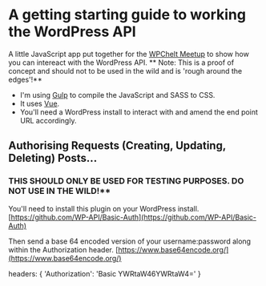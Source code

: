 # A getting starting guide to working the WordPress API

A little JavaScript app put together for the [WPChelt Meetup](https://www.meetup.com/Cheltenham-WordPress-Meetup/) to show how you can intereact with the WordPress API.
** Note: This is a proof of concept and should not to be used in the wild and is 'rough around the edges'!**

- I'm using [Gulp](https://gulpjs.com/) to compile the JavaScript and SASS to CSS.
- It uses [Vue](http://vuejs.org/).
- You'll need a WordPress install to interact with and amend the end point URL accordingly.

## Authorising Requests (Creating, Updating, Deleting) Posts...
### THIS SHOULD ONLY BE USED FOR TESTING PURPOSES. DO NOT USE IN THE WILD!**
You'll need to install this plugin on your WordPress install.
[https://github.com/WP-API/Basic-Auth](https://github.com/WP-API/Basic-Auth)

Then send a base 64 encoded version of your username:password along within the Authorization header.
[https://www.base64encode.org/](https://www.base64encode.org/)

headers: {
   'Authorization': 'Basic YWRtaW46YWRtaW4='
}

